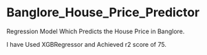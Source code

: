 # Banglore_House_Price_Predictor
Regression Model Which Predicts the House Price in Banglore.

I have Used XGBRegressor and Achieved r2 score of 75.
